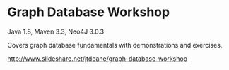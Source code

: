 Graph Database Workshop
=======================

Java 1.8, Maven 3.3, Neo4J 3.0.3

Covers graph database fundamentals with demonstrations and exercises.

http://www.slideshare.net/jtdeane/graph-database-workshop